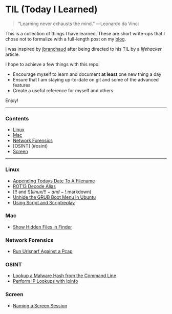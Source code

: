# TIL (Today I Learned)

>“Learning never exhausts the mind.”  ―Leonardo da Vinci

This is a collection of things I have learned. These are short write-ups that I chose not to formalize with a full-length post on my [blog](http://mike-boya.github.io/).

I was inspired by [jbranchaud](https://github.com/jbranchaud) after being directed to his TIL by a *lifehacker* article.

I hope to achieve a few things with this repo:
* Encourage myself to learn and document **at least** one new thing a day
* Ensure that I am staying up-to-date on git and some of the advanced features
* Create a useful reference for myself and others 

Enjoy!

---

### Contents
* [Linux](#linux)
* [Mac](#mac)
* [Network Forensics](#network-forensics)
* [OSINT] (#osint)
* [Screen](#screen)

---

### Linux
- [Appending Todays Date To A Filename](linux/append-todays-date-to-a-filename.markdown)
- [ROT13 Decode Alias](linux/rot13-decode-alias.markdown)
- [!! and !$](linux/!!-and-!$.markdown)
- [Unhide the GRUB Boot Menu in Ubuntu](linux/enable-grub-menu-ubuntu.markdown)
- [Using Script and Scriptreplay](linux/using-script-and-scriptreplay.markdown)

### Mac
- [Show Hidden Files in Finder](mac/show-hidden-files.markdown)

### Network Forensics
- [Run Urlsnarf Against a Pcap](network-forensics/run-urlsnarf-against-a-pcap.markdown)

### OSINT
- [Lookup a Malware Hash from the Command Line](osint/lookup-malware-hash-from-the-commandline.markdown)
- [Perform IP Lookups with Ipinfo](osint/ipinfo.markdown)

### Screen
- [Naming a Screen Session](screen/naming-a-screen-session.markdown)
